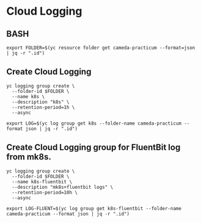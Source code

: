 # Cloud Logging

## BASH
```
export FOLDER=$(yc resource folder get cameda-practicum --format=json | jq -r ".id")
```

## Create Cloud Logging
```
yc logging group create \
  --folder-id $FOLDER \
  --name k8s \
  --description "k8s" \
  --retention-period=1h \
  --async
```
```
export LOG=$(yc log group get k8s --folder-name cameda-practicum --format json | jq -r ".id")
```

## Create Cloud Logging group for FluentBit log from mk8s.
```
yc logging group create \
  --folder-id $FOLDER \
  --name k8s-fluentbit \
  --description "mk8s+fluentbit logs" \
  --retention-period=10h \
  --async
```
```
export LOG-FLUENT=$(yc log group get k8s-fluentbit --folder-name cameda-practicum --format json | jq -r ".id")
```
